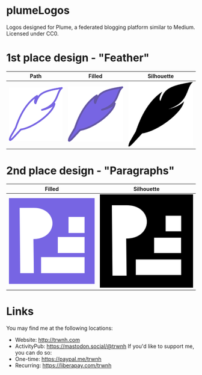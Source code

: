 # plumeLogos
Logos designed for Plume, a federated blogging platform similar to Medium. Licensed under CC0.

# 1st place design - "Feather"
Path | Filled | Silhouette
--- | --- | ---
![plumeFeather](https://raw.githubusercontent.com/trwnh/plumeLogos/master/plumeFeather/plumeFeather512.png) | ![plumeFeatherFilled](https://raw.githubusercontent.com/trwnh/plumeLogos/master/plumeFeatherFilled/plumeFeatherFilled512.png) | ![plumeFeatherBlack](https://raw.githubusercontent.com/trwnh/plumeLogos/master/plumeFeatherBlack/plumeFeatherBlack512.png)

# 2nd place design - "Paragraphs"
Filled | Silhouette
--- | ---
![plumeParagraphs](https://raw.githubusercontent.com/trwnh/plumeLogos/master/plumeParagraphs/plumeParagraphs512.png) | ![plumeParagraphsBlack](https://raw.githubusercontent.com/trwnh/plumeLogos/master/plumeParagraphsBlack/plumeParagraphsBlack512.png)

# Links
You may find me at the following locations:
- Website: http://trwnh.com
- ActivityPub: https://mastodon.social/@trwnh
If you'd like to support me, you can do so:
- One-time: https://paypal.me/trwnh
- Recurring: https://liberapay.com/trwnh
